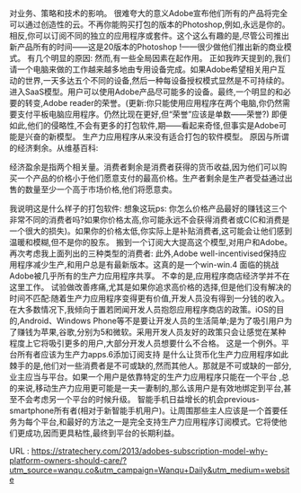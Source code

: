 对业务、策略和技术的影响。 
 很难夸大的意义Adobe宣布他们所有的产品将完全可以通过创造性的云。不再你能购买打包的版本的Photoshop,例如,永远是你的。相反,你可以订阅不同的独立的应用程序或套件。这个这么有趣的是,尽管公司推出新产品所有的时间——这是20版本的Photoshop !——很少做他们推出新的商业模式。 
 有几个明显的原因: 
 然而,有一些全局因素在起作用。 
 正如我昨天提到的,我们请一个电脑来做的工作越来越多地由专用设备完成。如果Adobe希望相关用户互动的世界,一天多达五个不同的设备,然后一种每设备授权模式显然是不可持续的。 
 进入SaaS模型。用户可以使用Adobe产品尽可能多的设备。最终,一个明显的和必要的转变,Adobe reader的荣誉。(更新:你只能使用应用程序在两个电脑,你仍然需要支付平板电脑应用程序。仍然比现在更好,但“荣誉”应该是单数——荣誉?) 
 即便如此,他们的侵略性,不会有更多的打包软件,期——看起来奇怪,但事实是Adobe可能是兴奋的新模型。 
 生产力应用程序从来没有适合打包的软件模型。 
 原因与所谓的经济剩余。从维基百科: 
  
 经济盈余是指两个相关量。消费者剩余是消费者获得的货币收益,因为他们可以购买一个产品的价格小于他们愿意支付的最高价格。生产者剩余是生产者受益通过出售的数量至少一个高于市场价格,他们将愿意卖。 
  
 我说明这是什么样子的打包软件: 
 想象这玩ps: 
 你怎么价格产品最好的赚钱这三个非常不同的消费者吗?如果你价格太高,你可能永远不会获得消费者或C(C和消费是一个很大的损失)。如果你的价格太低,你实际上是补贴消费者,这可能会让他们感到温暖和模糊,但不是你的股东。 
 搬到一个订阅大大提高这个模型,对用户和Adobe。 
 再次考虑我上面列出的三种类型的消费者: 
 此外,Adobe well-incentivised保持应用程序减少生产,和用户总是有最新版本。这真的是一个win-win.4 
 面临的挑战Adobe被几乎所有的生产力应用程序共享。 
 不幸的是,应用程序商店经济学并不在这里工作。 
 试验做改善疼痛,尤其是如果你追求高价格的选择,但是他们没有解决的时间不匹配:随着生产力应用程序变得更有价值,开发人员没有得到一分钱的收入。 
 在大多数情况下,我倾向于置若罔闻开发人员抱怨应用程序商店的政策。iOS的目的,Android、Windows Phone等不是要让开发人员的生活简单;是为了吸引用户为了赚钱为苹果,谷歌,分别为5和微软。采用开发人员友好的政策只会让感觉在某种程度上它将吸引更多的用户,大部分开发人员想要什么不合格。 
 这是一个例外。平台所有者应该为生产力apps.6添加订阅支持 
 是什么让货币化生产力应用程序如此棘手的是,他们对一些消费者是不可或缺的,然而其他人。那就是不可或缺的一部分,业主应当与平台。如果一个用户是依靠特定的生产力应用程序只能在一个平台 
 ,总的来说,移动生产力应用更可能是一夫一妻制的,那么该用户是有效地绑定到平台,甚至不会考虑另一个平台的时候升级。 
 智能手机日益增长的机会previous-smartphone所有者(相对于新智能手机用户)。让周围那些主人应该是一个首要任务为每个平台,和最好的方法之一是完全支持生产力应用程序订阅模式。它将使他们更成功,因而更具粘性,最终到平台的长期利益。 
  
   
  URL : https://stratechery.com/2013/adobes-subscription-model-why-platform-owners-should-care/?utm_source=wanqu.co&utm_campaign=Wanqu+Daily&utm_medium=website